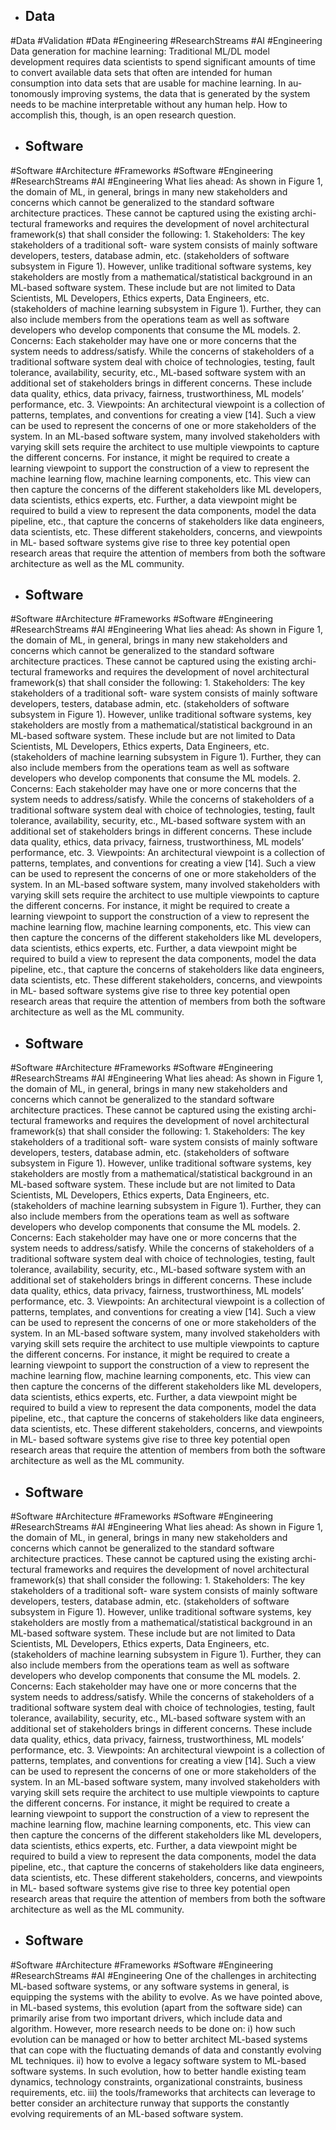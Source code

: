 - ## Data
#Data #Validation #Data #Engineering #ResearchStreams #AI #Engineering 
Data generation for machine learning: Traditional ML/DL model development requires data scientists to spend significant amounts of time to convert available data sets that often are intended for human consumption into data sets that are usable for machine learning. In au- tonomously improving systems, the data that is generated by the system needs to be machine interpretable without any human help. How to accomplish this, though, is an open research question.

- ## Software
#Software #Architecture #Frameworks #Software #Engineering #ResearchStreams #AI #Engineering 
What lies ahead: As shown in Figure 1, the domain of ML, in general, brings in many new stakeholders and concerns which cannot be generalized to the standard software architecture practices. These cannot be captured using the existing archi- tectural frameworks and requires the development of novel architectural framework(s) that shall consider the following: 1. Stakeholders: The key stakeholders of a traditional soft- ware system consists of mainly software developers, testers, database admin, etc. (stakeholders of software subsystem in Figure 1). However, unlike traditional software systems, key stakeholders are mostly from a mathematical/statistical background in an ML-based software system. These include but are not limited to Data Scientists, ML Developers, Ethics experts, Data Engineers, etc. (stakeholders of machine learning subsystem in Figure 1). Further, they can also include members from the operations team as well as software developers who develop components that consume the ML models. 2. Concerns: Each stakeholder may have one or more concerns that the system needs to address/satisfy. While the concerns of stakeholders of a traditional software system deal with choice of technologies, testing, fault tolerance, availability, security, etc., ML-based software system with an additional set of stakeholders brings in different concerns. These include data quality, ethics, data privacy, fairness, trustworthiness, ML models’ performance, etc. 3. Viewpoints: An architectural viewpoint is a collection of patterns, templates, and conventions for creating a view [14]. Such a view can be used to represent the concerns of one or more stakeholders of the system. In an ML-based software system, many involved stakeholders with varying skill sets require the architect to use multiple viewpoints to capture the different concerns. For instance, it might be required to create a learning viewpoint to support the construction of a view to represent the machine learning flow, machine learning components, etc. This view can then capture the concerns of the different stakeholders like ML developers, data scientists, ethics experts, etc. Further, a data viewpoint might be required to build a view to represent the data components, model the data pipeline, etc., that capture the concerns of stakeholders like data engineers, data scientists, etc. These different stakeholders, concerns, and viewpoints in ML- based software systems give rise to three key potential open research areas that require the attention of members from both the software architecture as well as the ML community.

- ## Software
#Software #Architecture #Frameworks #Software #Engineering #ResearchStreams #AI #Engineering 
What lies ahead: As shown in Figure 1, the domain of ML, in general, brings in many new stakeholders and concerns which cannot be generalized to the standard software architecture practices. These cannot be captured using the existing archi- tectural frameworks and requires the development of novel architectural framework(s) that shall consider the following: 1. Stakeholders: The key stakeholders of a traditional soft- ware system consists of mainly software developers, testers, database admin, etc. (stakeholders of software subsystem in Figure 1). However, unlike traditional software systems, key stakeholders are mostly from a mathematical/statistical background in an ML-based software system. These include but are not limited to Data Scientists, ML Developers, Ethics experts, Data Engineers, etc. (stakeholders of machine learning subsystem in Figure 1). Further, they can also include members from the operations team as well as software developers who develop components that consume the ML models. 2. Concerns: Each stakeholder may have one or more concerns that the system needs to address/satisfy. While the concerns of stakeholders of a traditional software system deal with choice of technologies, testing, fault tolerance, availability, security, etc., ML-based software system with an additional set of stakeholders brings in different concerns. These include data quality, ethics, data privacy, fairness, trustworthiness, ML models’ performance, etc. 3. Viewpoints: An architectural viewpoint is a collection of patterns, templates, and conventions for creating a view [14]. Such a view can be used to represent the concerns of one or more stakeholders of the system. In an ML-based software system, many involved stakeholders with varying skill sets require the architect to use multiple viewpoints to capture the different concerns. For instance, it might be required to create a learning viewpoint to support the construction of a view to represent the machine learning flow, machine learning components, etc. This view can then capture the concerns of the different stakeholders like ML developers, data scientists, ethics experts, etc. Further, a data viewpoint might be required to build a view to represent the data components, model the data pipeline, etc., that capture the concerns of stakeholders like data engineers, data scientists, etc. These different stakeholders, concerns, and viewpoints in ML- based software systems give rise to three key potential open research areas that require the attention of members from both the software architecture as well as the ML community.

- ## Software
#Software #Architecture #Frameworks #Software #Engineering #ResearchStreams #AI #Engineering 
What lies ahead: As shown in Figure 1, the domain of ML, in general, brings in many new stakeholders and concerns which cannot be generalized to the standard software architecture practices. These cannot be captured using the existing archi- tectural frameworks and requires the development of novel architectural framework(s) that shall consider the following: 1. Stakeholders: The key stakeholders of a traditional soft- ware system consists of mainly software developers, testers, database admin, etc. (stakeholders of software subsystem in Figure 1). However, unlike traditional software systems, key stakeholders are mostly from a mathematical/statistical background in an ML-based software system. These include but are not limited to Data Scientists, ML Developers, Ethics experts, Data Engineers, etc. (stakeholders of machine learning subsystem in Figure 1). Further, they can also include members from the operations team as well as software developers who develop components that consume the ML models. 2. Concerns: Each stakeholder may have one or more concerns that the system needs to address/satisfy. While the concerns of stakeholders of a traditional software system deal with choice of technologies, testing, fault tolerance, availability, security, etc., ML-based software system with an additional set of stakeholders brings in different concerns. These include data quality, ethics, data privacy, fairness, trustworthiness, ML models’ performance, etc. 3. Viewpoints: An architectural viewpoint is a collection of patterns, templates, and conventions for creating a view [14]. Such a view can be used to represent the concerns of one or more stakeholders of the system. In an ML-based software system, many involved stakeholders with varying skill sets require the architect to use multiple viewpoints to capture the different concerns. For instance, it might be required to create a learning viewpoint to support the construction of a view to represent the machine learning flow, machine learning components, etc. This view can then capture the concerns of the different stakeholders like ML developers, data scientists, ethics experts, etc. Further, a data viewpoint might be required to build a view to represent the data components, model the data pipeline, etc., that capture the concerns of stakeholders like data engineers, data scientists, etc. These different stakeholders, concerns, and viewpoints in ML- based software systems give rise to three key potential open research areas that require the attention of members from both the software architecture as well as the ML community.

- ## Software
#Software #Architecture #Frameworks #Software #Engineering #ResearchStreams #AI #Engineering 
What lies ahead: As shown in Figure 1, the domain of ML, in general, brings in many new stakeholders and concerns which cannot be generalized to the standard software architecture practices. These cannot be captured using the existing archi- tectural frameworks and requires the development of novel architectural framework(s) that shall consider the following: 1. Stakeholders: The key stakeholders of a traditional soft- ware system consists of mainly software developers, testers, database admin, etc. (stakeholders of software subsystem in Figure 1). However, unlike traditional software systems, key stakeholders are mostly from a mathematical/statistical background in an ML-based software system. These include but are not limited to Data Scientists, ML Developers, Ethics experts, Data Engineers, etc. (stakeholders of machine learning subsystem in Figure 1). Further, they can also include members from the operations team as well as software developers who develop components that consume the ML models. 2. Concerns: Each stakeholder may have one or more concerns that the system needs to address/satisfy. While the concerns of stakeholders of a traditional software system deal with choice of technologies, testing, fault tolerance, availability, security, etc., ML-based software system with an additional set of stakeholders brings in different concerns. These include data quality, ethics, data privacy, fairness, trustworthiness, ML models’ performance, etc. 3. Viewpoints: An architectural viewpoint is a collection of patterns, templates, and conventions for creating a view [14]. Such a view can be used to represent the concerns of one or more stakeholders of the system. In an ML-based software system, many involved stakeholders with varying skill sets require the architect to use multiple viewpoints to capture the different concerns. For instance, it might be required to create a learning viewpoint to support the construction of a view to represent the machine learning flow, machine learning components, etc. This view can then capture the concerns of the different stakeholders like ML developers, data scientists, ethics experts, etc. Further, a data viewpoint might be required to build a view to represent the data components, model the data pipeline, etc., that capture the concerns of stakeholders like data engineers, data scientists, etc. These different stakeholders, concerns, and viewpoints in ML- based software systems give rise to three key potential open research areas that require the attention of members from both the software architecture as well as the ML community.

- ## Software
#Software #Architecture #Frameworks #Software #Engineering #ResearchStreams #AI #Engineering 
One of the challenges in architecting ML-based software systems, or any software systems in general, is equipping the systems with the ability to evolve. As we have pointed above, in ML-based systems, this evolution (apart from the software side) can primarily arise from two important drivers, which include data and algorithm. However, more research needs to be done on: i) how such evolution can be managed or how to better architect ML-based systems that can cope with the fluctuating demands of data and constantly evolving ML techniques. ii) how to evolve a legacy software system to ML-based software systems. In such evolution, how to better handle existing team dynamics, technology constraints, organizational constraints, business requirements, etc. iii) the tools/frameworks that architects can leverage to better consider an architecture runway that supports the constantly evolving requirements of an ML-based software system.

